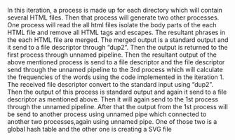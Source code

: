 In this iteration, a process is made up for each directory which will contain several HTML files.  Then  that process will generate two other 
processes. One process  will read the all html files isolate the body parts of  the  each  HTML  file  and  remove  all  HTML  tags  and  escapes.  The 
resultant phrases in the each HTML file are merged. The merged output is a standard output and it send  to  a file descriptor  through  “dup2”.  Then 
the output is returned to the first process through unnamed pipeline.
Then the resultant output of the above mentioned process is send to a  file descriptor  and the  file  descriptor  send  through the unnamed 
pipeline  to  the  3rd process  which  will  calculate  the  frequencies  of  the words using the code  implemented  in the  iteration  1.  The  received  file 
descriptor convert to the  standard input using  “dup2”. Then the output of this process is standard output and again it send to a file descriptor as 
mentioned  above. Then  it will again send to the 1st process through the unnamed pipeline.
After that the output from the  1st process  will be send to another process  using unnamed pipe  which  connected  to  another two processes,again using unnamed pipe. One of those two is a global hash table and the other one is creating a SVG file

